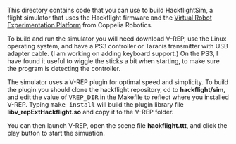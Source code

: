 This directory contains code that you can use to build HackflightSim, a flight simulator that uses the
Hackflight firmware and the [Virtual Robot Experimentation Platform](http://www.coppeliarobotics.com/) 
from Coppelia Robotics.  

To build and run the simulator you will need download V-REP, use the Linux operating system, and have a PS3
controller or Taranis transmitter with USB adapter cable.  (I am working on adding keyboard support.)
On the PS3, I have found it useful to wiggle the sticks a bit when starting, to make sure the program
is detecting the controller.

The simulator uses a V-REP plugin for optimal speed and simplicity.  To build the plugin you should clone the 
hackflight repository, cd to <b>hackflight/sim</b>, and edit the value of <tt>VREP\_DIR</tt> in the Makefile
to reflect where you installed V-REP.  Typing <tt>make install</tt> will build the plugin library file 
<b>libv_repExtHackflight.so</b> and copy it to the V-REP folder.

You can then launch V-REP, open the scene file <b>hackflight.ttt</b>, and click the play button to start the
simuation.
